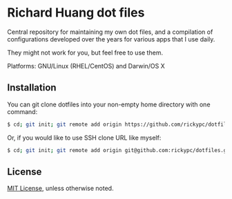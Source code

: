 Richard Huang dot files
=======================

Central repository for maintaining my own dot files, and a compilation of configurations developed over the years for various apps that I use daily.

They might not work for you, but feel free to use them.

Platforms: GNU/Linux (RHEL/CentOS) and Darwin/OS X

Installation
-
You can git clone dotfiles into your non-empty home directory with one command:

```bash
$ cd; git init; git remote add origin https://github.com/rickypc/dotfiles.git; git pull
```

Or, if you would like to use SSH clone URL like myself:

```bash
$ cd; git init; git remote add origin git@github.com:rickypc/dotfiles.git; git pull
```

License
-
[MIT License](http://opensource.org/licenses/MIT), unless otherwise noted.
